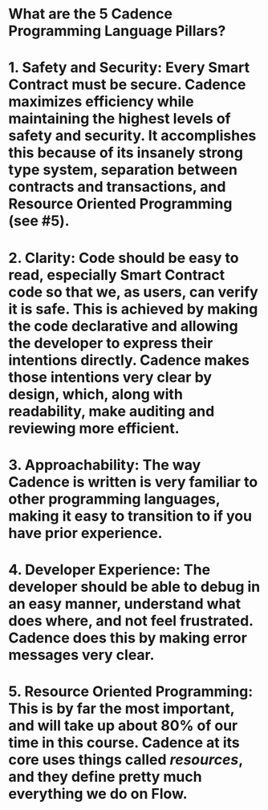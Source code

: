# What are the 5 Cadence Programming Language Pillars?

# 1. Safety and Security: Every Smart Contract must be secure. Cadence maximizes efficiency while maintaining the highest levels of safety and security. It accomplishes this because of its insanely strong type system, separation between contracts and transactions, and Resource Oriented Programming (see #5).

# 2. Clarity: Code should be easy to read, especially Smart Contract code so that we, as users, can verify it is safe. This is achieved by making the code declarative and allowing the developer to express their intentions directly. Cadence makes those intentions very clear by design, which, along with readability, make auditing and reviewing more efficient.

# 3. Approachability: The way Cadence is written is very familiar to other programming languages, making it easy to transition to if you have prior experience.

# 4. Developer Experience: The developer should be able to debug in an easy manner, understand what does where, and not feel frustrated. Cadence does this by making error messages very clear.

# 5. Resource Oriented Programming: This is by far the most important, and will take up about 80% of our time in this course. Cadence at its core uses things called ***resources***, and they define pretty much everything we do on Flow.

